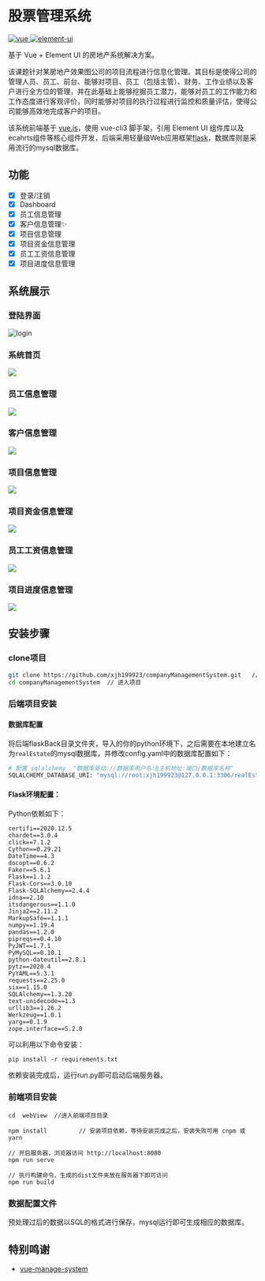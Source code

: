 # 股票管理系统

<a href="https://github.com/vuejs/vue">
    <img src="https://img.shields.io/badge/vue-2.6.10-brightgreen.svg" alt="vue">
  </a>
  <a href="https://github.com/ElemeFE/element">
    <img src="https://img.shields.io/badge/element--ui-2.8.2-brightgreen.svg" alt="element-ui">
  </a>

基于 Vue + Element UI 的房地产系统解决方案。



该课题针对某房地产效果图公司的项目流程进行信息化管理。其目标是使得公司的管理人员、员工、前台、能够对项目、员工（包括主管）、财务、工作业绩以及客户进行全方位的管理，并在此基础上能够挖掘员工潜力，能够对员工的工作能力和工作态度进行客观评价，同时能够对项目的执行过程进行监控和质量评估，使得公司能够高效地完成客户的项目。

该系统前端基于 [vue.js](https://cn.vuejs.org/index.html)，使用 vue-cli3 脚手架，引用 Element UI 组件库以及ecahrts组件等核心组件开发，后端采用轻量级Web应用框架[flask](https://flask.palletsprojects.com/en/1.1.x/)，数据库则是采用流行的mysql数据库。

## 功能

-   [x] 登录/注销
-   [x] Dashboard
-   [x] 员工信息管理
-   [x] 客户信息管理:sparkles:
-   [x] 项目信息管理
-   [x] 项目资金信息管理
-   [x] 员工工资信息管理
-   [x] 项目进度信息管理

## 系统展示

### 登陆界面

![login](./webView/screenshots/1.png)

### 系统首页

![](./webView/screenshots/2.png)

### 员工信息管理

![](./webView/screenshots/3.png)

### 客户信息管理

![](./webView/screenshots/4.png)

### 项目信息管理

![](./webView/screenshots/5.png)

### 项目资金信息管理

![](./webView/screenshots/6.png)

### 员工工资信息管理

![](./webView/screenshots/7.png)

### 项目进度信息管理

![](./webView/screenshots/8.png)



## 安装步骤

### clone项目

```sh
git clone https://github.com/xjh199923/companyManagementSystem.git   // 把项目下载到本地
cd companyManagementSystem  // 进入项目
```

### 后端项目安装

#### 数据库配置

将后端flaskBack目录文件夹，导入的你的python环境下，之后需要在本地建立名为`realEstate`的mysql数据库，并修改config.yaml中的数据库配置如下：

```python
# 配置 sqlalchemy  "数据库驱动://数据库用户名:@主机地址:端口/数据库名称"
SQLALCHEMY_DATABASE_URI: "mysql://root:xjh199923@127.0.0.1:3306/realEstate"
```

#### Flask环境配置：

Python依赖如下：

```
certifi==2020.12.5
chardet==3.0.4
click==7.1.2
Cython==0.29.21
DateTime==4.3
docopt==0.6.2
Faker==5.6.1
Flask==1.1.2
Flask-Cors==3.0.10
Flask-SQLAlchemy==2.4.4
idna==2.10
itsdangerous==1.1.0
Jinja2==2.11.2
MarkupSafe==1.1.1
numpy==1.19.4
pandas==1.2.0
pipreqs==0.4.10
PyJWT==1.7.1
PyMySQL==0.10.1
python-dateutil==2.8.1
pytz==2020.4
PyYAML==5.3.1
requests==2.25.0
six==1.15.0
SQLAlchemy==1.3.20
text-unidecode==1.3
urllib3==1.26.2
Werkzeug==1.0.1
yarg==0.1.9
zope.interface==5.2.0
```

可以利用以下命令安装：

```shell
pip install -r requirements.txt
```

依赖安装完成后，运行run.py即可启动后端服务器。

### 前端项目安装

```shell
cd  webView  //进入前端项目目录 

npm install         // 安装项目依赖，等待安装完成之后，安装失败可用 cnpm 或 yarn

// 开启服务器，浏览器访问 http://localhost:8080
npm run serve

// 执行构建命令，生成的dist文件夹放在服务器下即可访问
npm run build
```

### 数据配置文件

预处理过后的数据以SQL的格式进行保存，mysql运行即可生成相应的数据库。

## 特别鸣谢

- [vue-manage-system](https://github.com/lin-xin/vue-manage-system)
